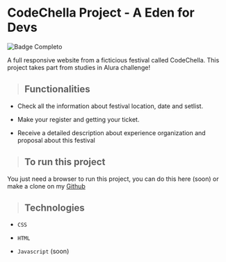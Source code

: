 
# CodeChella Project - A Eden for Devs

![Badge Completo](https://img.shields.io/badge/status-Em_desenvolvimento-orange) 

A full responsive website from a ficticious festival called CodeChella. This project takes part from studies in Alura challenge!

> ## Functionalities 

* Check all the information about festival location, date and setlist.

* Make your register and getting your ticket.

* Receive a detailed description about experience organization and proposal about this festival 

> ## To run this project 

You just need a browser to run this project, you can do this here (soon) or make a clone on my [Github](https://github.com/Feehh32/projeto-codechella)

> ## Technologies

* `` CSS ``

* ``HTML``

* ``Javascript`` (soon)

